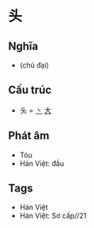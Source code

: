 # 头

## Nghĩa

* (chủ đại)

## Cấu trúc
* 头 = [丶](丶.md) [大](大.md)

## Phát âm

* Tóu
* Hán Việt: đầu

## Tags
* Hán Việt
* Hán Việt: Sơ cấp//21

<script>window.HANZI_FIELD='头';</script>
